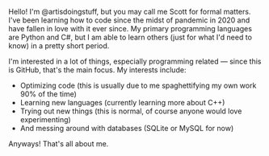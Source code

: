 Hello! I'm @artisdoingstuff, but you may call me Scott for formal matters.
I've been learning how to code since the midst of pandemic in 2020 and have fallen in love with it ever since.
My primary programming languages are Python and C#, but I am able to learn others (just for what I'd need to know) in a pretty short period.

I'm interested in a lot of things, especially programming related — since this is GitHub, that's the main focus. My interests include:
- Optimizing code (this is usually due to me spaghettifying my own work 90% of the time)
- Learning new languages (currently learning more about C++)
- Trying out new things (this is normal, of course anyone would love experimenting)
- And messing around with databases (SQLite or MySQL for now)

Anyways! That's all about me.
